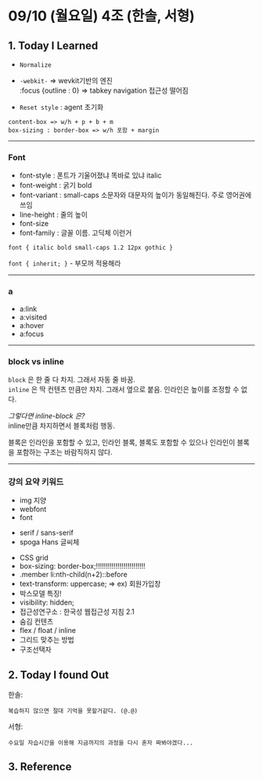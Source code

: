 # 09/10 (월요일) 4조 (한솔, 서형)

## 1. Today I Learned


- `Normalize`  
- `-webkit-` => wevkit기반의 엔진  
:focus {outline : 0} => tabkey navigation 접근성 떨어짐

- `Reset style` : agent 초기화
```
content-box => w/h + p + b + m
box-sizing : border-box => w/h 포함 + margin
```
---

### Font  

- font-style : 폰트가 기울어졌냐 똑바로 있냐 italic  
- font-weight : 굵기 bold  
- font-variant : small-caps  소문자와 대문자의 높이가 동일해진다. 주로 영어권에 쓰임  
- line-height : 줄의 높이  
- font-size   
- font-family : 글꼴 이름. 고딕체 이런거  

`font { italic bold small-caps 1.2 12px gothic }` 

`font { inherit; }` - 부모꺼 적용해라 


---
### a  

- a:link
- a:visited
- a:hover
- a:focus


---

### block vs inline
`block` 은 한 줄 다 차지. 그래서 자동 줄 바꿈.  
`inline` 은 딱 컨텐츠 만큼만 차지. 그래서 옆으로 붙음. 인라인은 높이를 조정할 수 없다.  

*그렇다면 inline-block 은?*  
inline만큼 차지하면서 블록처럼 행동.  

블록은 인라인을 포함할 수 있고, 인라인 블록, 블록도 포함할 수 있으나
인라인이 블록을 포함하는 구조는 바람직하지 않다.  

---

### 강의 요약 키워드

- img 지양
- webfont
- font
+ serif / sans-serif
+ spoga Hans 글씨체
- CSS grid 
- box-sizing: border-box;!!!!!!!!!!!!!!!!!!!!!!!!! 
- .member li:nth-child(n+2)::before
- text-transform: uppercase; => ex) 회원가입창
- 박스모델 특징!
- visibility: hidden;
- 접근성연구소 : 한국성 웹접근성 지침 2.1
- 숨김 컨텐츠
- flex / float / inline
- 그리드 맞추는 방법
- 구조선택자

## 2. Today I found Out

한솔:
```
복습하지 않으면 절대 기억을 못할거같다. (@.@)
```

서형:
```
수요일 자습시간을 이용해 지금까지의 과정을 다시 혼자 짜봐야겠다...
```

## 3. Reference 
